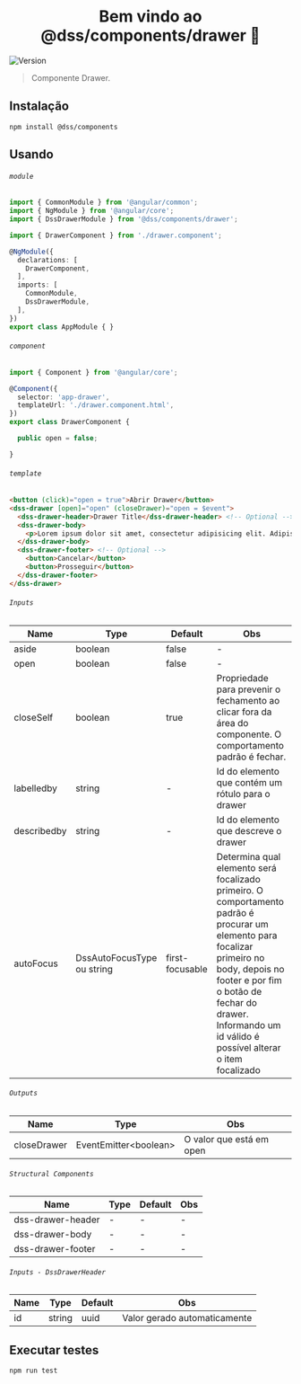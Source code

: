 <h1 align="center">Bem vindo ao @dss/components/drawer 👋</h1>
<p>
  <img alt="Version" src="https://img.shields.io/badge/adicionado%20na%20versão-1.3.0-blue.svg?cacheSeconds=2592000" />
</p>

> Componente Drawer.

## Instalação

```shell
npm install @dss/components
```

## Usando

###### `module`

```ts
import { CommonModule } from '@angular/common';
import { NgModule } from '@angular/core';
import { DssDrawerModule } from '@dss/components/drawer';

import { DrawerComponent } from './drawer.component';

@NgModule({
  declarations: [
    DrawerComponent,
  ],
  imports: [
    CommonModule,
    DssDrawerModule,
  ],
})
export class AppModule { }
```

###### `component`

```ts
import { Component } from '@angular/core';

@Component({
  selector: 'app-drawer',
  templateUrl: './drawer.component.html',
})
export class DrawerComponent {

  public open = false;

}
```

###### `template`

```html
<button (click)="open = true">Abrir Drawer</button>
<dss-drawer [open]="open" (closeDrawer)="open = $event">
  <dss-drawer-header>Drawer Title</dss-drawer-header> <!-- Optional -->
  <dss-drawer-body>
    <p>Lorem ipsum dolor sit amet, consectetur adipisicing elit. Adipisci corporis culpa cumque delectus dolorum, eius et magnam minus, optio quaerat reiciendis repellendus rerum sunt suscipit unde vel vitae voluptas voluptatibus!</p>
  </dss-drawer-body>
  <dss-drawer-footer> <!-- Optional -->
    <button>Cancelar</button>
    <button>Prosseguir</button>
  </dss-drawer-footer>
</dss-drawer>
```

###### `Inputs`
| Name        | Type                       | Default         | Obs                                                                                                                                                                                                                                                   |
|-------------|----------------------------|-----------------|-------------------------------------------------------------------------------------------------------------------------------------------------------------------------------------------------------------------------------------------------------|
| aside       | boolean                    | false           | -                                                                                                                                                                                                                                                     |
| open        | boolean                    | false           | -                                                                                                                                                                                                                                                     |
| closeSelf   | boolean                    | true            | Propriedade para prevenir o fechamento ao clicar fora da área do componente. O comportamento padrão é fechar.                                                                                                                                         |
| labelledby  | string                     | -               | Id do elemento que contém um rótulo para o drawer                                                                                                                                                                                                     |
| describedby | string                     | -               | Id do elemento que descreve o drawer                                                                                                                                                                                                                  |
| autoFocus   | DssAutoFocusType ou string | first-focusable | Determina qual elemento será focalizado primeiro. O comportamento padrão é procurar um elemento para focalizar primeiro no body, depois no footer e por fim o botão de fechar do drawer. Informando um id válido é possível alterar o item focalizado |

###### `Outputs`
| Name        | Type                        | Obs                      |
|-------------|-----------------------------|--------------------------|
| closeDrawer | EventEmitter&lt;boolean&gt; | O valor que está em open |

###### `Structural Components`
| Name              | Type | Default | Obs |
|-------------------|------|---------|-----|
| dss-drawer-header | -    | -       | -   |
| dss-drawer-body   | -    | -       | -   |
| dss-drawer-footer | -    | -       | -   |

###### `Inputs - DssDrawerHeader`
| Name | Type   | Default | Obs                          |
|------|--------|---------|------------------------------|
| id   | string | uuid    | Valor gerado automaticamente |

## Executar testes

```shell
npm run test
```
